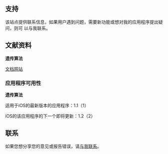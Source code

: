 ## 支持

该站点提供联系信息，如果用户遇到问题，需要新功能或想对我的应用程序提出疑问，则可
以与我联系。

## 文献资料

**遗传算法**

[文档网站](https://www.taketechease.com/optfinder/genetic-algorithms.html)

### 应用程序可用性

**遗传算法**

适用于iOS的最新版本的应用程序：1.1（1）

iOS的该应用程序的下一个即将更新：1.2（2）

## 联系
如果您想分享您的意见或报告错误，请[与我联系](mailto:i.d.kosinska@gmail.com)。
